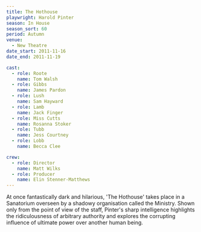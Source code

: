 ```yaml
---
title: The Hothouse
playwright: Harold Pinter
season: In House
season_sort: 60
period: Autumn
venue:
  - New Theatre
date_start: 2011-11-16
date_end: 2011-11-19

cast:
  - role: Roote
    name: Tom Walsh
  - role: Gibbs
    name: James Pardon
  - role: Lush
    name: Sam Hayward
  - role: Lamb
    name: Jack Finger
  - role: Miss Cutts
    name: Rosanna Stoker
  - role: Tubb
    name: Jess Courtney
  - role: Lobb
    name: Becca Clee

crew:
  - role: Director
    name: Matt Wilks
  - role: Producer
    name: Elin Stenner-Matthews
---
```


At once fantastically dark and hilarious, 'The Hothouse' takes place in a Sanatorium overseen by a shadowy organisation called the Ministry. Shown only from the point of view of the staff, Pinter's sharp intelligence highlights the ridiculousness of arbitrary authority and explores the corrupting influence of ultimate power over another human being.